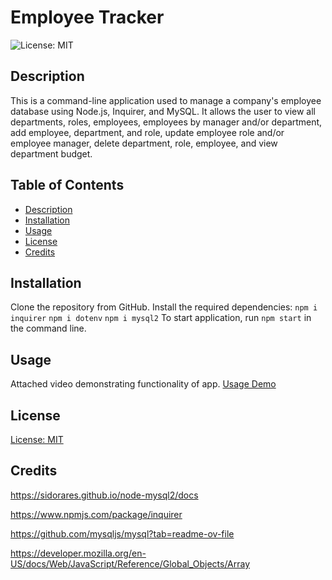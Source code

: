 # Employee Tracker
![License: MIT](https://img.shields.io/badge/License-MIT-green.svg)

## Description
This is a command-line application used to manage a company's employee database using Node.js, Inquirer, and MySQL. It allows the user to view all departments, roles, employees, employees by manager and/or department, add employee, department, and role, update employee role and/or employee manager, delete department, role, employee, and view department budget.

## Table of Contents
* [Description](#description)
* [Installation](#installation)
* [Usage](#usage)
* [License](#license)
* [Credits](#credits)

## Installation
Clone the repository from GitHub. Install the required dependencies:
`npm i inquirer`
`npm i dotenv`
`npm i mysql2`
To start application, run `npm start` in the command line.

## Usage
Attached video demonstrating functionality of app. [Usage Demo](<./assets/video.mp4>)

## License
[License: MIT](https://opensource.org/licenses/MIT)

## Credits
https://sidorares.github.io/node-mysql2/docs

https://www.npmjs.com/package/inquirer

https://github.com/mysqljs/mysql?tab=readme-ov-file

https://developer.mozilla.org/en-US/docs/Web/JavaScript/Reference/Global_Objects/Array